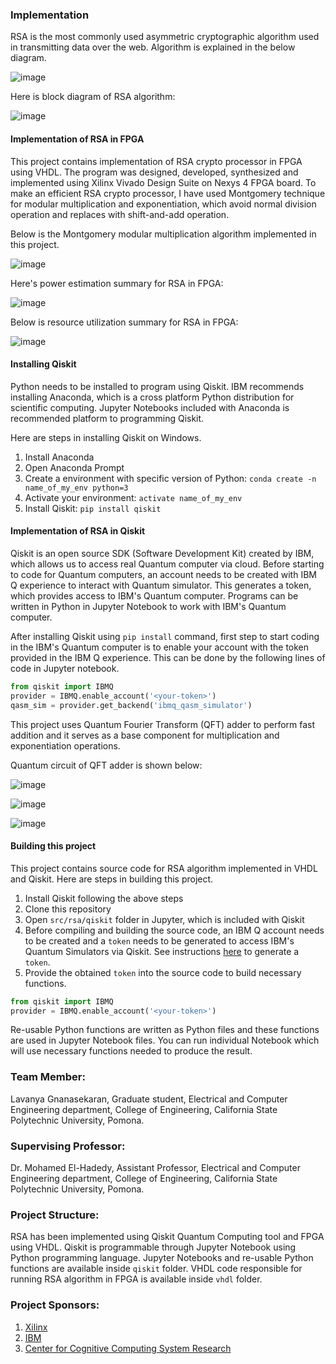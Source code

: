 ### Implementation

RSA is the most commonly used asymmetric cryptographic algorithm used in transmitting data over the web. Algorithm is explained in the below diagram.

![image](https://user-images.githubusercontent.com/54873229/70281821-e12fbe80-1770-11ea-82bd-d29b6a6eebaa.png)


Here is block diagram of RSA algorithm:

![image](https://user-images.githubusercontent.com/54873229/70281037-c8bea480-176e-11ea-8463-b31d70648327.png)


#### Implementation of RSA in FPGA

This project contains implementation of RSA crypto processor in FPGA using VHDL. The program was designed, developed, synthesized and implemented using Xilinx Vivado Design Suite on Nexys 4 FPGA board. To make an efficient RSA crypto processor, I have used Montgomery technique for modular multiplication and exponentiation, which avoid normal division operation and replaces with shift-and-add operation.

Below is the Montgomery modular multiplication algorithm implemented in this project.

![image](https://user-images.githubusercontent.com/54873229/70282370-68316680-1772-11ea-8429-4dddc83031c5.png)

Here's power estimation summary for RSA in FPGA:

![image](https://user-images.githubusercontent.com/54873229/70282626-3c62b080-1773-11ea-8754-a041d66aa12d.png)

Below is resource utilization summary for RSA in FPGA:

![image](https://user-images.githubusercontent.com/54873229/70282676-66b46e00-1773-11ea-9dbd-d5f3d64c1b7b.png)

#### Installing Qiskit

Python needs to be installed to program using Qiskit. IBM recommends installing Anaconda, which is a cross platform Python distribution for scientific computing. Jupyter Notebooks included with Anaconda is recommended platform to programming Qiskit.

Here are steps in installing Qiskit on Windows.

1. Install Anaconda
2. Open Anaconda Prompt
3. Create a environment with specific version of Python: `conda create -n name_of_my_env python=3`
4. Activate your environment: `activate name_of_my_env`
5. Install Qiskit: `pip install qiskit`


#### Implementation of RSA in Qiskit

Qiskit is an open source SDK (Software Development Kit) created by IBM, which allows us to access real Quantum computer via cloud. Before starting to code for Quantum computers, an account needs to be created with IBM Q experience to interact with Quantum simulator. This generates a token, which provides access to IBM's Quantum computer. Programs can be written in Python in Jupyter Notebook to work with IBM's Quantum computer.

After installing Qiskit using `pip install` command, first step to start coding in the IBM's Quantum computer is to enable your account with the token provided in the IBM Q experience. This can be done by the following lines of code in Jupyter notebook.

```python
from qiskit import IBMQ
provider = IBMQ.enable_account('<your-token>')
qasm_sim = provider.get_backend('ibmq_qasm_simulator')
```

This project uses Quantum Fourier Transform (QFT) adder to perform fast addition and it serves as a base component for multiplication and exponentiation operations.

Quantum circuit of QFT adder is shown below:

![image](https://user-images.githubusercontent.com/54873229/70283235-58ffe800-1775-11ea-88e7-1fea953602f5.png)

![image](https://user-images.githubusercontent.com/54873229/70283259-64ebaa00-1775-11ea-9c77-be2e50ae34da.png)

![image](https://user-images.githubusercontent.com/54873229/70283293-77fe7a00-1775-11ea-8b53-61366c5454e9.png)

#### Building this project

This project contains source code for RSA algorithm implemented in VHDL and Qiskit. Here are steps in building this project.

1. Install Qiskit following the above steps
2. Clone this repository
3. Open `src/rsa/qiskit` folder in Jupyter, which is included with Qiskit
4. Before compiling and building the source code, an IBM Q account needs to be created and a `token` needs to be generated to access IBM's Quantum Simulators via Qiskit. See instructions [here](https://qiskit.org/documentation/install.html#access-ibm-q-systems) to generate a `token`.
5. Provide the obtained `token` into the source code to build necessary functions.

```python
from qiskit import IBMQ
provider = IBMQ.enable_account('<your-token>')
```

Re-usable Python functions are written as Python files and these functions are used in Jupyter Notebook files. You can run individual Notebook which will use necessary functions needed to produce the result.


### Team Member:

Lavanya Gnanasekaran, Graduate student, Electrical and Computer Engineering department, College of Engineering, California State Polytechnic University, Pomona.

### Supervising Professor: 
Dr. Mohamed El-Hadedy, Assistant Professor, Electrical and Computer Engineering department, College of Engineering, California State Polytechnic University, Pomona.

### Project Structure:
RSA has been implemented using Qiskit Quantum Computing tool and FPGA using VHDL. Qiskit is programmable through Jupyter Notebook using Python programming language. Jupyter Notebooks and re-usable Python functions are available inside `qiskit` folder. VHDL code responsible for running RSA algorithm in FPGA is available inside `vhdl` folder.

### Project Sponsors:

1. [Xilinx](https://www.xilinx.com/)
2. [IBM](https://qiskit.org/)
3. [Center for Cognitive Computing System Research](https://www.c3sr.com/)
